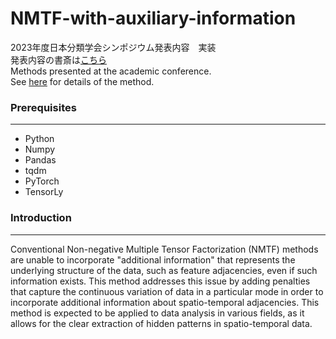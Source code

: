 # NMTF-with-auxiliary-information

2023年度日本分類学会シンポジウム発表内容　実装  
発表内容の書斎は[こちら](https://acrobat.adobe.com/id/urn:aaid:sc:AP:a72c501d-992d-4f01-b7da-c1a5b9eb1f31)  
Methods presented at the academic conference.  
See [here](https://acrobat.adobe.com/id/urn:aaid:sc:AP:a72c501d-992d-4f01-b7da-c1a5b9eb1f31) for details of the method.

### Prerequisites
***
- Python
- Numpy
- Pandas
- tqdm
- PyTorch
- TensorLy

### Introduction
***
Conventional Non-negative Multiple Tensor Factorization (NMTF) methods are unable to incorporate "additional information" that represents the underlying structure of the data, such as feature adjacencies, even if such information exists. This method addresses this issue by adding penalties that capture the continuous variation of data in a particular mode in order to incorporate additional information about spatio-temporal adjacencies. This method is expected to be applied to data analysis in various fields, as it allows for the clear extraction of hidden patterns in spatio-temporal data.
